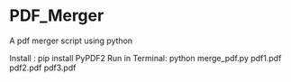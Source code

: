 # PDF_Merger
A pdf merger script using python

Install : pip install PyPDF2
Run in Terminal: python merge_pdf.py pdf1.pdf pdf2.pdf pdf3.pdf
